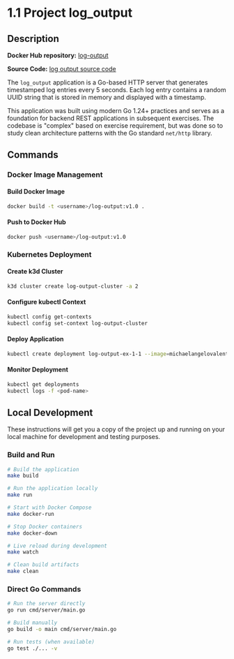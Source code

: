 # 1.1 Project log_output

## Description

**Docker Hub repository:** [log-output](https://hub.docker.com/layers/michaelangelovalente/log-output/v1.0/images/sha256-d6f49f4b33d256e739cf9e8a35320af7f6a87dee84d324de739eee89ae549d54)

**Source Code:** [log output source code]()

The `log_output` application is a Go-based HTTP server that generates timestamped log entries every 5 seconds. Each log entry contains a random UUID string that is stored in memory and displayed with a timestamp.

This application was built using modern Go 1.24+ practices and serves as a foundation for backend REST applications in subsequent exercises. The codebase is "complex" based on exercise requirement, but was done so to study clean architecture patterns with the Go standard `net/http` library.

## Commands

### Docker Image Management

#### Build Docker Image
```bash
docker build -t <username>/log-output:v1.0 .
```

#### Push to Docker Hub
```bash
docker push <username>/log-output:v1.0
```

### Kubernetes Deployment

#### Create k3d Cluster
```bash
k3d cluster create log-output-cluster -a 2
```

#### Configure kubectl Context
```bash
kubectl config get-contexts
kubectl config set-context log-output-cluster
```

#### Deploy Application
```bash
kubectl create deployment log-output-ex-1-1 --image=michaelangelovalente/log-output:v1.0
```

#### Monitor Deployment
```bash
kubectl get deployments
kubectl logs -f <pod-name>
```

## Local Development

These instructions will get you a copy of the project up and running on your local machine for development and testing purposes.

### Build and Run
```bash
# Build the application
make build

# Run the application locally
make run

# Start with Docker Compose
make docker-run

# Stop Docker containers
make docker-down

# Live reload during development
make watch

# Clean build artifacts
make clean
```

### Direct Go Commands
```bash
# Run the server directly
go run cmd/server/main.go

# Build manually
go build -o main cmd/server/main.go

# Run tests (when available)
go test ./... -v
```

<!-- Future: Run build make command with tests -->
<!-- make all -->
